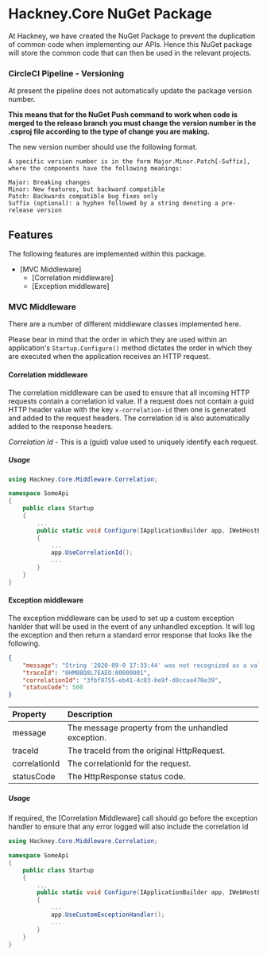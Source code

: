 # Hackney.Core NuGet Package
At Hackney, we have created the NuGet Package to prevent the duplication of common code when implementing our APIs.
Hence this NuGet package will store the common code that can then be used in the relevant projects. 

### CircleCI Pipeline - Versioning
At present the pipeline does not automatically update the package version number.

**This means that for the NuGet Push command to work when code is merged to the release branch 
you must change the version number in the .csproj file according to the type of change you are making.**

The new version number should use the following format.

    A specific version number is in the form Major.Minor.Patch[-Suffix], where the components have the following meanings:

    Major: Breaking changes
    Minor: New features, but backward compatible
    Patch: Backwards compatible bug fixes only
    Suffix (optional): a hyphen followed by a string denoting a pre-release version


## Features

The following features are implemented within this package.
* [MVC Middleware]
  * [Correlation middleware]
  * [Exception middleware]


### MVC Middleware

There are a number of different middleware classes implemented here. 

Please bear in mind that the order in which they are used within an application's `Startup.Configure()` method dictates the order in which they are executed when the application receives an HTTP request.

#### Correlation middleware

The correlation middleware can be used to ensure that all incoming HTTP requests contain a correlation id value.
If a request does not contain a guid HTTP header value with the key `x-correlation-id` then one is generated and added to the request headers.
The correlation id is also automatically added to the response headers.

*Correlation Id* - This is a (guid) value used to uniquely identify each request.

##### Usage

```csharp
using Hackney.Core.Middleware.Correlation;

namespace SomeApi
{
    public class Startup
    {
        ...
        public static void Configure(IApplicationBuilder app, IWebHostEnvironment env)
        {
            ...
            app.UseCorrelationId();
            ...
        }
    }
}

```

#### Exception middleware

The exception middleware can be used to set up a custom exception hanlder that will be used in the event of any unhandled exception.
It will log the exception and then return a standard error response that looks like the following.
```json
{
    "message": "String '2020-09-0 17:33:44' was not recognized as a valid DateTime.",
    "traceId": "0HM8BQ8L7EAEO:00000001",
    "correlationId": "3fbf8755-eb41-4c03-be9f-d0ccae470e39",
    "statusCode": 500
}
```

| Property       | Description |
| :---           | :---        |
| message        | The message property from the unhandled exception. |
| traceId        | The traceId from the original HttpRequest. |
| correlationId  | The correlationId for the request. |
| statusCode     | The HttpResponse status code. |

##### Usage

If required, the [Correlation Middleware] call should go before the exception handler to ensure that any error logged will also include the correlation id

```csharp
using Hackney.Core.Middleware.Correlation;

namespace SomeApi
{
    public class Startup
    {
        ...
        public static void Configure(IApplicationBuilder app, IWebHostEnvironment env)
        {
            ...
            app.UseCustomExceptionHandler();
            ...
        }
    }
}

```
